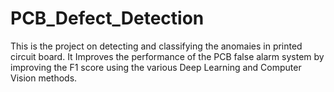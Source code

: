 # PCB_Defect_Detection
This is the project on detecting and classifying the anomaies in printed circuit board.
It Improves the performance of the PCB false alarm system by improving the F1 score using the various Deep Learning and Computer Vision methods.
